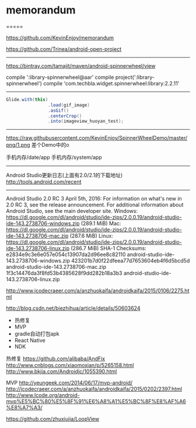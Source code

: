 # memorandum
=====


https://github.com/KevinEnjoy/memorandum 

https://github.com/Trinea/android-open-project


--------
https://bintray.com/tamajit/maven/android-spinnerwheel/view

compile ':library-spinnerwheel@aar'
compile project(':library-spinnerwheel')
compile 'com.techbla.widget.spinnerwheel:library:2.2.11'

--------
```java
Glide.with(this)
		        .load(gif_image)
		        .asGif()
		        .centerCrop()
		        .into(imageview_huoyan_test);
```
--------
https://raw.githubusercontent.com/KevinEnjoy/SpinnerWheelDemo/master/png/1.png  差个Demo中的o


手机内存/date/app
手机内存/system/app

--------
Android Studio更新日志(上面有2.0/2.1的下载地址)
http://tools.android.com/recent

--------
Android Studio 2.0 RC 3
April 5th, 2016: For information on what's new in 2.0 RC 3, see the release announcement. For additional information about Android Studio, see the main developer site. 
Windows:  https://dl.google.com/dl/android/studio/ide-zips/2.0.0.19/android-studio-ide-143.2738706-windows.zip (289.1 MiB) 
Mac:  https://dl.google.com/dl/android/studio/ide-zips/2.0.0.19/android-studio-ide-143.2738706-mac.zip (287.6 MiB) 
Linux: https://dl.google.com/dl/android/studio/ide-zips/2.0.0.19/android-studio-ide-143.2738706-linux.zip (286.7 MiB) 
SHA-1 Checksums: 
e2834e9c3e6e057e054c13907da2d96ee8c82110 android-studio-ide-143.2738706-windows.zip 
423201b7d0f22dfeea77d7653604eb4f6d5bcd5d android-studio-ide-143.2738706-mac.zip 
1f3c14476da3f8fd53b4385628f9dd282b18a3b3 android-studio-ide-143.2738706-linux.zip 


http://www.jcodecraeer.com/a/anzhuokaifa/androidkaifa/2015/0106/2275.html

http://blog.csdn.net/biezhihua/article/details/50603624


- 热修复
- MVP
- gradle自动打包apk
- React Native
- NDK


热修复
https://github.com/alibaba/AndFix
http://www.cnblogs.com/xiaomoxian/p/5265158.html
http://www.bkjia.com/Androidjc/1055390.html

MVP
http://yeungeek.com/2014/06/17/mvp-android/
http://jcodecraeer.com/a/anzhuokaifa/androidkaifa/2015/0202/2397.html
http://www.lcode.org/android-mvp%E5%BC%80%E5%8F%91%E6%A8%A1%E5%BC%8F%E8%AF%A6%E8%A7%A3/


https://github.com/zhuxiujia/LoopView
